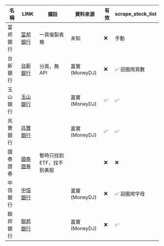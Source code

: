 | 名稱     | LINK                                                                                                              | 備註                  | 資料來源 | 有效 | scrape_stock_list |
|----------|-------------------------------------------------------------------------------------------------------------------|-----------------------|----------|------|-------------------|
| 富邦銀行 | [富邦銀行](https://ebank.taipeifubon.com.tw/B2C/cfhqu/cfhqu004/CFHQU004_Home.faces?menuId=CFH0502&showLogin=true&popupMode=true&popupMode=true&frameMode=false&frameMode=false) | 一頁複製表格           | 未知     | ❌    | 手動                 |
| 台新銀行 | [台新銀行](https://www.taishinbank.com.tw/invst/product/stock/index.html?sUrl=$W$HTML$FOREIGNSTOCKPAGE%5DDJHTM%7BA%7DALL) | 分頁，無API           | 嘉實(MoneyDJ)     | ❌    | ✅ 迴圈爬頁數                |
| 玉山銀行 | [玉山銀行](https://wealth.esunbank.com/zh-tw/stock/us-list)                                                        |                       | 嘉實(MoneyDJ)  | ✅    | ✅                 |
| 兆豐銀行 | [兆豐銀行](https://fund.megabank.com.tw/USStock/stocks.htm)                                                        |                       | 嘉實(MoneyDJ)     | ✅    | ✅                 |
| 國泰證券 | [國泰證券](https://www.cathaysec.com.tw/CathaysecUS/content.aspx?goPage=/ETFWeb/HTML/ET305001LIST.DJHTM?order=2&Q=T800500&EB=1&R=100&M=0&Z=2&TYPE=1) | 暫時只找到ETF，找不到美股 |          | ❌    | ❌                 |
| 中信銀行 | [中信銀行](https://ctbcbank.moneydj.com/usstock/ctbcbank/rank0001.xdjhtm)                                          |                       | 嘉實(MoneyDJ)  | ❌    | ✅ 迴圈爬字母                |
| 聯邦銀行 | [聯邦銀行](https://www.yesfund.com.tw/w/djjson/overseasRankListJosn.djjson?A=1&B=0)                                          |                       | 嘉實(MoneyDJ)  | ❌    | ✅              |
